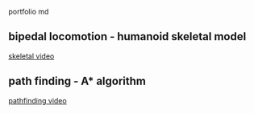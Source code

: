 portfolio md


## bipedal locomotion - humanoid skeletal model

[skeletal video](https://youtu.be/aTw4VbIOjms?si=fuEj2787rnwLS4Z6)


## path finding - A* algorithm

[pathfinding video](https://www.youtube.com/watch?v=3KGMOkUSHdU)
